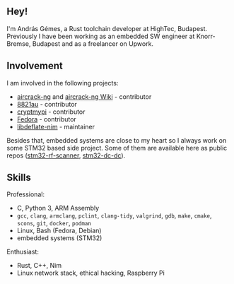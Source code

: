 <!--
### Hi there 👋
-->

<!--
**gemesa/gemesa** is a ✨ _special_ ✨ repository because its `README.md` (this file) appears on your GitHub profile.

Here are some ideas to get you started:

- 🔭 I’m currently working on ...
- 🌱 I’m currently learning ...
- 👯 I’m looking to collaborate on ...
- 🤔 I’m looking for help with ...
- 💬 Ask me about ...
- 📫 How to reach me: ...
- 😄 Pronouns: ...
- ⚡ Fun fact: ...
-->

## Hey!

I'm András Gémes, a Rust toolchain developer at HighTec, Budapest. Previously I have been working as an embedded SW engineer at Knorr-Bremse, Budapest and as a freelancer on Upwork.

## Involvement

I am involved in the following projects:
- [aircrack-ng](https://github.com/aircrack-ng/aircrack-ng) and [aircrack-ng Wiki](https://www.aircrack-ng.org/doku.php) - contributor
- [8821au](https://github.com/morrownr/8821au-20210708) - contributor
- [cryptmypi](https://github.com/unixabg/cryptmypi) - contributor
- [Fedora](https://start.fedoraproject.org/) - contributor
- [libdeflate-nim](https://github.com/gemesa/libdeflate-nim) - maintainer

Besides that, embedded systems are close to my heart so I always work on some STM32 based side project. Some of them are available here as public repos ([stm32-rf-scanner](https://github.com/gemesa/stm32-rf-scanner), [stm32-dc-dc](https://github.com/gemesa/stm32-dc-dc)). 

## Skills

Professional:
- C, Python 3, ARM Assembly
- `gcc`, `clang`, `armclang`, `pclint`, `clang-tidy`, `valgrind`, `gdb`, `make`, `cmake`, `scons`, `git`, `docker`, `podman`
- Linux, Bash (Fedora, Debian)
- embedded systems (STM32)

Enthusiast:
- Rust, C++, Nim
- Linux network stack, ethical hacking, Raspberry Pi
